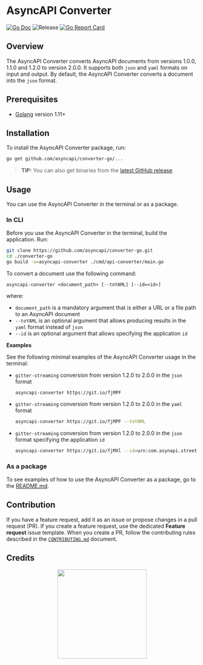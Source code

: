 # AsyncAPI Converter

[![Go Doc](https://godoc.org/github.com/asyncapi/converter-go?status.svg)](https://godoc.org/github.com/asyncapi/converter-go) ![Release](https://github.com/asyncapi/converter-go/workflows/Release/badge.svg) [![Go Report Card](https://goreportcard.com/badge/github.com/asyncapi/converter-go)](https://goreportcard.com/report/github.com/asyncapi/converter-go)

## Overview

The AsyncAPI Converter converts AsyncAPI documents from versions 1.0.0, 1.1.0 and 1.2.0 to version 2.0.0. It supports both `json` and `yaml` formats on input and output. By default, the AsyncAPI Converter converts a document into the `json` format.

## Prerequisites

- [Golang](https://golang.org/dl/) version 1.11+

## Installation

To install the AsyncAPI Converter package, run:

```bash
go get github.com/asyncapi/converter-go/...
```

> **TIP:** You can also get binaries from the [latest GitHub release](https://github.com/asyncapi/converter-go/releases/latest).

## Usage

You can use the AsyncAPI Converter in the terminal or as a package.

### In CLI

Before you use the AsyncAPI Converter in the terminal, build the application. Run:

```bash
git clone https://github.com/asyncapi/converter-go.git
cd ./converter-go
go build -o=asyncapi-converter ./cmd/api-converter/main.go
```

To convert a document use the following command:

```text
asyncapi-converter <document_path> [--toYAML] [--id=<id>]
```

where:

- `document_path` is a mandatory argument that is either a URL or a file path to an AsyncAPI document
- `--toYAML` is an optional argument that allows producing results in the `yaml` format instead of `json`
- `--id` is an optional argument that allows specifying the application `id`

**Examples**

See the following minimal examples of the AsyncAPI Converter usage in the terminal:

- `gitter-streaming` conversion from version 1.2.0 to 2.0.0 in the `json` format

  ```text
  asyncapi-converter https://git.io/fjMPF
  ```

- `gitter-streaming` conversion from version 1.2.0 to 2.0.0 in the `yaml` format

  ```bash
  asyncapi-converter https://git.io/fjMPF --toYAML
  ```

- `gitter-streaming` conversion from version 1.2.0 to 2.0.0 in the `json` format specifying the application `id`

  ```bash
  asyncapi-converter https://git.io/fjMXl --id=urn:com.asynapi.streetlights
  ```

### As a package

To see examples of how to use the AsyncAPI Converter as a package, go to the [README.md](./examples/README.md).

## Contribution

If you have a feature request, add it as an issue or propose changes in a pull request (PR).
If you create a feature request, use the dedicated **Feature request** issue template. When you create a PR, follow the contributing rules described in the [`CONTRIBUTING.md`](CONTRIBUTING.md) document.

## Credits

<p align="center">
 <a href="https://kyma-project.io/" target="_blank">
  <img src="https://raw.githubusercontent.com/kyma-project/kyma/master/logo.png" width="235">
 </a>
</p>
